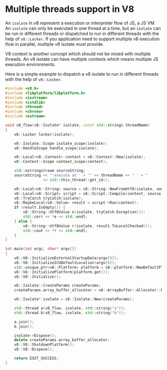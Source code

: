 Multiple threads support in V8
======

An `isolate` in v8 represent a execution or interpreter flow of JS, a JS VM. An `isolate` can only be executed in one thread at a time, but an `isolate` can be run in different threads or dispatched to run in different threads with the help of `v8::Locker`. If you application need to support multiple v8 execution flow in parallel, multiple v8 isolate must provide.

V8 context is another concept which should not be mixed with multiple threads. An v8 isolate can have multiple contexts which means multiple JS execution environments.

Here is a simple example to dispatch a v8 isolate to run in different threads with the help of `v8::Locker`.

```cpp
#include <v8.h>
#include <libplatform/libplatform.h>
#include <iostream>
#include <cstdlib>
#include <thread>
#include <chrono>
#include <sstream>

void v8_flow(v8::Isolate* isolate, const std::string& threadName)
{
    v8::Locker locker(isolate);

    v8::Isolate::Scope isolate_scope(isolate);
    v8::HandleScope handle_scope(isolate);

    v8::Local<v8::Context> context = v8::Context::New(isolate);
    v8::Context::Scope context_scope(context);

    std::ostringstream sourceString;
    sourceString << "'execute at ' + '" << threadName << " ' + "
                 << std::this_thread::get_id();

    v8::Local<v8::String> source = v8::String::NewFromUtf8(isolate, sourceString.str().c_str());
    v8::Local<v8::Script> script = v8::Script::Compile(context, source).ToLocalChecked();
    v8::TryCatch tryCatch(isolate);
    v8::MaybeLocal<v8::Value> result = script->Run(context);
    if (result.IsEmpty()) {
        v8::String::Utf8Value e(isolate, tryCatch.Exception());
        std::cerr << *e << std::endl;
    } else {
        v8::String::Utf8Value r(isolate, result.ToLocalChecked());
        std::cout << *r << std::endl;
    }
}

int main(int argc, char* argv[])
{
    v8::V8::InitializeExternalStartupData(argv[0]);
    v8::V8::InitializeICUDefaultLocation(argv[0]);
    std::unique_ptr<v8::Platform> platform = v8::platform::NewDefaultPlatform();
    v8::V8::InitializePlatform(platform.get());
    v8::V8::Initialize();

    v8::Isolate::CreateParams createParams;
    createParams.array_buffer_allocator = v8::ArrayBuffer::Allocator::NewDefaultAllocator();

    v8::Isolate* isolate = v8::Isolate::New(createParams);

    std::thread a(v8_flow, isolate, std::string("a"));
    std::thread b(v8_flow, isolate, std::string("b"));

    a.join();
    b.join();

    isolate->Dispose();
    delete createParams.array_buffer_allocator;
    v8::V8::ShutdownPlatform();
    v8::V8::Dispose();

    return EXIT_SUCCESS;
}
```
